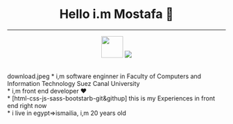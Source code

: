 
<h1 color:purple align="center">Hello i.m Mostafa 👋</h1>
<hr>
<p align="center">
<a align="center" href="https://www.facebook.com/tata.rayan.5"><img src="https://th.bing.com/th/id/R.c9313766815bf00fcca350116f6115a4?rik=8IfDZFHmu6w%2bvQ&pid=ImgRaw&r=0" width="50px"></a>
  <a align="center" href="https://www.instagram.com/mostafarayan7/"><img src="download.jpeg" width=""50px></a> 
</p>
<br>download.jpeg
* i,m software enginner in Faculty of Computers and Information Technology Suez Canal University
<br>
* i,m front end developer ❤️
<br>
* [html-css-js-sass-bootstarb-git&githup] this is my Experiences in front end right now
<br>
* i live in egypt=>ismailia, i,m 20 years old
